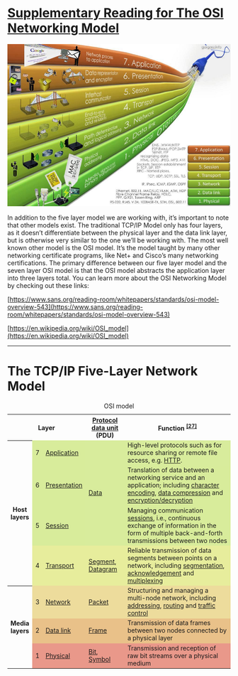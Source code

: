 # [Supplementary Reading for The OSI Networking Model](https://networkel.com/osi-model-7-layer-network-communication/)

![OSI Model](../gallery/osi-model.jpg)

In addition to the five layer model we are working with, it’s important to note that other models exist. The traditional TCP/IP Model only has four layers, as it doesn’t differentiate between the physical layer and the data link layer, but is otherwise very similar to the one we’ll be working with. The most well known other model is the OSI model. It’s the model taught by many other networking certificate programs, like Net+ and Cisco’s many networking certifications. The primary difference between our five layer model and the seven layer OSI model is that the OSI model abstracts the application layer into three layers total.
 You can learn more about the OSI Networking Model by checking out these links:

[https://www.sans.org/reading-room/whitepapers/standards/osi-model-overview-543](https://www.sans.org/reading-room/whitepapers/standards/osi-model-overview-543)

[https://en.wikipedia.org/wiki/OSI_model](https://en.wikipedia.org/wiki/OSI_model)

---

# The TCP/IP Five-Layer Network Model

<table style="margin: 1em auto 1em auto;">
  <caption>OSI model </caption>
  <tbody>
    <tr>
      <th colspan="3">Layer </th>
      <th>
        <a href="/wiki/Protocol_data_unit" title="Protocol data unit">Protocol data unit</a> (PDU)
      </th>
      <th>Function <sup id="cite_ref-27" class="reference">
          <a href="#cite_note-27">[27]</a>
        </sup>
      </th>
    </tr>
    <tr>
      <th rowspan="4">Host <br>layers </th>
      <td style="background:#d8ec9b;">7 </td>
      <td style="background:#d8ec9b;">
        <a href="/wiki/Application_layer" title="Application layer">Application</a>
      </td>
      <td style="background:#d8ec9c;" rowspan="3">
        <a href="/wiki/Data_(computing)" class="mw-redirect" title="Data (computing)">Data</a>
      </td>
      <td style="background:#d8ec9c;">High-level protocols such as for resource sharing or remote file access, e.g. <a href="/wiki/Hypertext_Transfer_Protocol" class="mw-redirect" title="Hypertext Transfer Protocol">HTTP</a>. </td>
    </tr>
    <tr>
      <td style="background:#d8ec9b;">6 </td>
      <td style="background:#d8ec9b;">
        <a href="/wiki/Presentation_layer" title="Presentation layer">Presentation</a>
      </td>
      <td style="background:#d8ec9b;">Translation of data between a networking service and an application; including <a href="/wiki/Character_encoding" title="Character encoding">character encoding</a>, <a href="/wiki/Data_compression" title="Data compression">data compression</a> and <a href="/wiki/Encryption" title="Encryption">encryption/decryption</a>
      </td>
    </tr>
    <tr>
      <td style="background:#d8ec9b;">5 </td>
      <td style="background:#d8ec9b;">
        <a href="/wiki/Session_layer" title="Session layer">Session</a>
      </td>
      <td style="background:#d8ec9b;">Managing communication <a href="/wiki/Session_(computer_science)" title="Session (computer science)">sessions</a>, i.e., continuous exchange of information in the form of multiple back-and-forth transmissions between two nodes </td>
    </tr>
    <tr>
      <td style="background:#e7ed9c;">4 </td>
      <td style="background:#e7ed9c;">
        <a href="/wiki/Transport_layer" title="Transport layer">Transport</a>
      </td>
      <td style="background:#e7ed9c;">
        <a href="/wiki/Packet_segmentation" title="Packet segmentation">Segment</a>, <a href="/wiki/Datagram" title="Datagram">Datagram</a>
      </td>
      <td style="background:#e7ed9c;">Reliable transmission of data segments between points on a network, including <a href="/wiki/Packet_segmentation" title="Packet segmentation">segmentation</a>, <a href="/wiki/Acknowledgement_(data_networks)" title="Acknowledgement (data networks)">acknowledgement</a> and <a href="/wiki/Multiplexing" title="Multiplexing">multiplexing</a>
      </td>
    </tr>
    <tr>
      <th rowspan="3">Media <br>layers </th>
      <td style="background:#eddc9c;">3 </td>
      <td style="background:#eddc9c;">
        <a href="/wiki/Network_layer" title="Network layer">Network</a>
      </td>
      <td style="background:#eddc9c;">
        <a href="/wiki/Network_packet" title="Network packet">Packet</a>
      </td>
      <td style="background:#eddc9c;">Structuring and managing a multi-node network, including <a href="/wiki/Address_space" title="Address space">addressing</a>, <a href="/wiki/Routing" title="Routing">routing</a> and <a href="/wiki/Network_traffic_control" title="Network traffic control">traffic control</a>
      </td>
    </tr>
    <tr>
      <td style="background:#e9c189;">2 </td>
      <td style="background:#e9c189;">
        <a href="/wiki/Data_link_layer" title="Data link layer">Data link</a>
      </td>
      <td style="background:#e9c189;">
        <a href="/wiki/Frame_(networking)" title="Frame (networking)">Frame</a>
      </td>
      <td style="background:#e9c189;">Transmission of data frames between two nodes connected by a physical layer </td>
    </tr>
    <tr>
      <td style="background:#e9988a;">1 </td>
      <td style="background:#e9988a;">
        <a href="/wiki/Physical_layer" title="Physical layer">Physical</a>
      </td>
      <td style="background:#e9988a;">
        <a href="/wiki/Bit" title="Bit">Bit</a>, <a href="/wiki/Symbol_rate#Symbols" title="Symbol rate">Symbol</a>
      </td>
      <td style="background:#e9988a;">Transmission and reception of raw bit streams over a physical medium </td>
    </tr>
  </tbody>
</table>